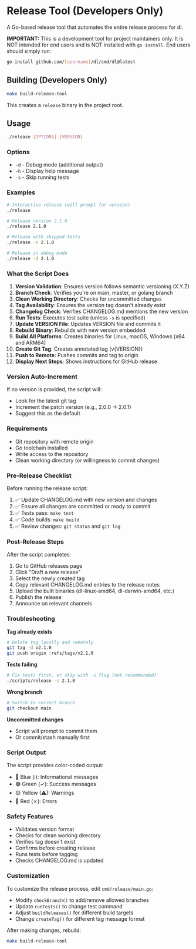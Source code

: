 # Release Tool (Developers Only)

A Go-based release tool that automates the entire release process for dl.

**IMPORTANT:** This is a development tool for project maintainers only. It is NOT intended for end users and is NOT installed with `go install`. End users should simply run:

```bash
go install github.com/[username]/dl/cmd/dl@latest
```

## Building (Developers Only)

```bash
make build-release-tool
```

This creates a `release` binary in the project root.

## Usage

```bash
./release [OPTIONS] [VERSION]
```

### Options

- `-d` - Debug mode (additional output)
- `-h` - Display help message
- `-s` - Skip running tests

### Examples

```bash
# Interactive release (will prompt for version)
./release

# Release version 2.1.0
./release 2.1.0

# Release with skipped tests
./release -s 2.1.0

# Release in debug mode
./release -d 2.1.0
```

### What the Script Does

1. **Version Validation**: Ensures version follows semantic versioning (X.Y.Z)
2. **Branch Check**: Verifies you're on main, master, or golang branch
3. **Clean Working Directory**: Checks for uncommitted changes
4. **Tag Availability**: Ensures the version tag doesn't already exist
5. **Changelog Check**: Verifies CHANGELOG.md mentions the new version
6. **Run Tests**: Executes test suite (unless `-s` is specified)
7. **Update VERSION File**: Updates VERSION file and commits it
8. **Rebuild Binary**: Rebuilds with new version embedded
9. **Build All Platforms**: Creates binaries for Linux, macOS, Windows (x64 and ARM64)
10. **Create Git Tag**: Creates annotated tag (v{VERSION})
11. **Push to Remote**: Pushes commits and tag to origin
12. **Display Next Steps**: Shows instructions for GitHub release

### Version Auto-Increment

If no version is provided, the script will:
- Look for the latest git tag
- Increment the patch version (e.g., 2.0.0 → 2.0.1)
- Suggest this as the default

### Requirements

- Git repository with remote origin
- Go toolchain installed
- Write access to the repository
- Clean working directory (or willingness to commit changes)

### Pre-Release Checklist

Before running the release script:

1. ✅ Update CHANGELOG.md with new version and changes
2. ✅ Ensure all changes are committed or ready to commit
3. ✅ Tests pass: `make test`
4. ✅ Code builds: `make build`
5. ✅ Review changes: `git status` and `git log`

### Post-Release Steps

After the script completes:

1. Go to GitHub releases page
2. Click "Draft a new release"
3. Select the newly created tag
4. Copy relevant CHANGELOG.md entries to the release notes
5. Upload the built binaries (dl-linux-amd64, dl-darwin-amd64, etc.)
6. Publish the release
7. Announce on relevant channels

### Troubleshooting

**Tag already exists**
```bash
# Delete tag locally and remotely
git tag -d v2.1.0
git push origin :refs/tags/v2.1.0
```

**Tests failing**
```bash
# Fix tests first, or skip with -s flag (not recommended)
./scripts/release -s 2.1.0
```

**Wrong branch**
```bash
# Switch to correct branch
git checkout main
```

**Uncommitted changes**
- Script will prompt to commit them
- Or commit/stash manually first

### Script Output

The script provides color-coded output:
- 🔵 Blue (ℹ): Informational messages
- 🟢 Green (✓): Success messages
- 🟡 Yellow (⚠): Warnings
- 🔴 Red (✗): Errors

### Safety Features

- Validates version format
- Checks for clean working directory
- Verifies tag doesn't exist
- Confirms before creating release
- Runs tests before tagging
- Checks CHANGELOG.md is updated

### Customization

To customize the release process, edit `cmd/release/main.go`:
- Modify `checkBranch()` to add/remove allowed branches
- Update `runTests()` to change test command
- Adjust `buildReleases()` for different build targets
- Change `createTag()` for different tag message format

After making changes, rebuild:
```bash
make build-release-tool
```
